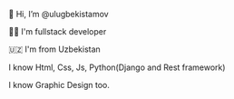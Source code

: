 👋 Hi, I’m @ulugbekistamov

🧑‍💻 I'm fullstack developer

🇺🇿 I'm from Uzbekistan

I know Html, Css, Js, Python(Django and Rest framework)

I know Graphic Design too. 
